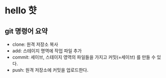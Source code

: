 # hello 햣

## git 명령어 요약

- clone: 원격 저장소 복사
- add: 스테이지 명역에 작업 파일 추가
- commit: 세이브, 스테이지 영역의 파일들을 가지고 커밋(=세이브) 를 만들 수 있다.
- push: 원격 저장소에 커밋을 업로드한다.